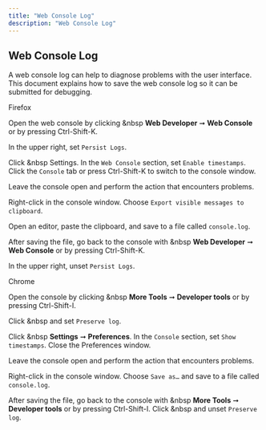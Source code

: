```yaml
---
title: "Web Console Log"
description: "Web Console Log"
---
```


## Web Console Log

A web console log can help to diagnose problems with the user interface. This document explains how to save the web console log so it can be submitted for debugging.


Firefox
 

Open the web console by clicking <i class="fa fa-ellipsis-v" aria-hidden="true" title="Options"></i>&nbsp **Web Developer** ➞ **Web Console** or by pressing Ctrl-Shift-K.

In the upper right, set `Persist Logs`.

Click  <i class="fa fa-ellipsis-h" aria-hidden="true" title="Options"></i>&nbsp Settings. In the `Web Console` section, set `Enable timestamps`. Click the `Console` tab or press Ctrl-Shift-K to switch to the console window.

Leave the console open and perform the action that encounters problems.

Right-click in the console window. Choose `Export visible messages to clipboard`.

Open an editor, paste the clipboard, and save to a file called `console.log`.

After saving the file, go back to the console with <i class="fa fa-bars" aria-hidden="true" title="Menu"></i>&nbsp **Web Developer** ➞ **Web Console** or by pressing Ctrl-Shift-K.

In the upper right, unset `Persist Logs`.

 

Chrome
 

Open the console by clicking  <i class="fa fa-ellipsis-v" aria-hidden="true" title="Options"></i>&nbsp  **More Tools** ➞ **Developer tools** or by pressing Ctrl-Shift-I.

Click  <i class="fa fa-cog" aria-hidden="true" title="settings"></i>&nbsp and set `Preserve log`.

Click  <i class="fa fa-ellipsis-v" aria-hidden="true" title="Options"></i>&nbsp **Settings** ➞ **Preferences**. In the `Console` section, set `Show timestamps`. Close the Preferences window.

Leave the console open and perform the action that encounters problems.

Right-click in the console window. Choose `Save as…` and save to a file called `console.log`.

After saving the file, go back to the console with <i class="fa fa-cog" aria-hidden="true" title="settings"></i>&nbsp  **More Tools** ➞ **Developer tools** or by pressing Ctrl-Shift-I. Click <i class="fa fa-cog" aria-hidden="true" title="settings"></i>&nbsp and unset `Preserve log`.
